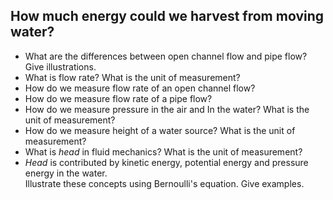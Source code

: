 ## How much energy could we harvest from moving water?  
   - What are the differences between open channel flow and pipe flow? Give illustrations.
   - What is flow rate? What is the unit of measurement?
   - How do we measure flow rate of an open channel flow?
   - How do we measure flow rate of a pipe flow?
   - How do we measure pressure in the air and In the water? What is the unit of measurement?
   - How do we measure height of a water source? What is the unit of measurement?
   - What is *head* in fluid mechanics? What is the unit of measurement?
   - *Head* is contributed by kinetic energy, potential energy and pressure energy in the water.  
     Illustrate these concepts using Bernoulli's equation. Give examples.
 
